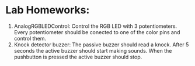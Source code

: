 # Lab Homeworks:
1. AnalogRGBLEDControl: Control the RGB LED with 3 potentiometers. Every potentiometer should be conected to one of the color pins and control them.
2. Knock detector buzzer: The passive buzzer should read a knock. After 5 seconds the active buzzer should start making sounds. When the pushbutton is pressed the active buzzer should stop.
